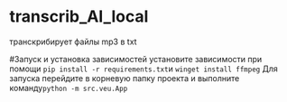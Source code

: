 # transcrib_AI_local
 транскрибирует файлы mp3 в txt 


#Запуск и установка зависимостей
установите зависимости при помощи ```pip install -r requirements.txt```и ```winget install ffmpeg```
Для запуска перейдите в корневую папку проекта и выполните команду``` python -m src.veu.App ```
